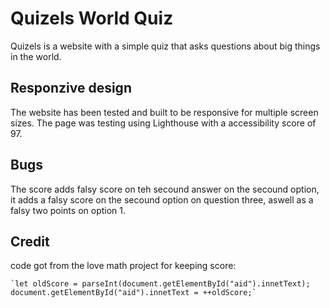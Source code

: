 # Quizels World Quiz
Quizels is a website with a simple quiz that asks questions about big things in the world.
## Responzive design
The website has been tested and built to be responsive for multiple screen sizes. The page was testing using Lighthouse with a accessibility score of 97.
## Bugs
The score adds falsy score on teh secound answer on the secound option, it adds a falsy score on the secound option on question three, aswell as a falsy two points on option 1.
## Credit
code got from the love math project for keeping score:
    
    `let oldScore = parseInt(document.getElementById("aid").innetText);
    document.getElementById("aid").innetText = ++oldScore;`